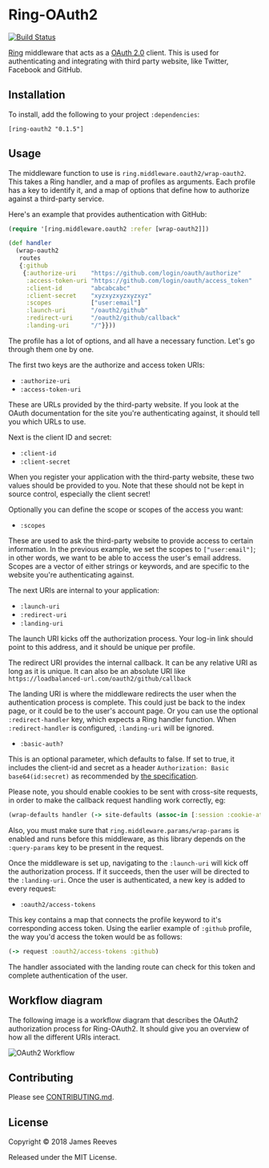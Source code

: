 # Ring-OAuth2

[![Build Status](https://travis-ci.org/weavejester/ring-oauth2.svg?branch=master)](https://travis-ci.org/weavejester/ring-oauth2)

[Ring][] middleware that acts as a [OAuth 2.0][] client. This is used
for authenticating and integrating with third party website, like
Twitter, Facebook and GitHub.

[ring]: https://github.com/ring-clojure/ring
[oauth 2.0]: https://oauth.net/2/

## Installation

To install, add the following to your project `:dependencies`:

    [ring-oauth2 "0.1.5"]

## Usage

The middleware function to use is `ring.middleware.oauth2/wrap-oauth2`.
This takes a Ring handler, and a map of profiles as arguments. Each
profile has a key to identify it, and a map of options that define how
to authorize against a third-party service.

Here's an example that provides authentication with GitHub:

```clojure
(require '[ring.middleware.oauth2 :refer [wrap-oauth2]])

(def handler
  (wrap-oauth2
   routes
   {:github
    {:authorize-uri    "https://github.com/login/oauth/authorize"
     :access-token-uri "https://github.com/login/oauth/access_token"
     :client-id        "abcabcabc"
     :client-secret    "xyzxyzxyzxyzxyz"
     :scopes           ["user:email"]
     :launch-uri       "/oauth2/github"
     :redirect-uri     "/oauth2/github/callback"
     :landing-uri      "/"}}))
```

The profile has a lot of options, and all have a necessary
function. Let's go through them one by one.

The first two keys are the authorize and access token URIs:

* `:authorize-uri`
* `:access-token-uri`

These are URLs provided by the third-party website. If you look at the
OAuth documentation for the site you're authenticating against, it
should tell you which URLs to use.

Next is the client ID and secret:

* `:client-id`
* `:client-secret`

When you register your application with the third-party website, these
two values should be provided to you. Note that these should not be
kept in source control, especially the client secret!

Optionally you can define the scope or scopes of the access you want:

* `:scopes`

These are used to ask the third-party website to provide access to
certain information. In the previous example, we set the scopes to
`["user:email"]`; in other words, we want to be able to access the
user's email address. Scopes are a vector of either strings or
keywords, and are specific to the website you're authenticating
against.

The next URIs are internal to your application:

* `:launch-uri`
* `:redirect-uri`
* `:landing-uri`

The launch URI kicks off the authorization process. Your log-in link
should point to this address, and it should be unique per profile.

The redirect URI provides the internal callback. It can be any
relative URI as long as it is unique. It can also be an absolute URI like
`https://loadbalanced-url.com/oauth2/github/callback`

The landing URI is where the middleware redirects the user when the
authentication process is complete. This could just be back to the
index page, or it could be to the user's account page. Or you can use
the optional `:redirect-handler` key, which expects a Ring handler
function. When `:redirect-handler` is configured, `:landing-uri` will
be ignored.

* `:basic-auth?`

This is an optional parameter, which defaults to false.
If set to true, it includes the client-id and secret as a header
`Authorization: Basic base64(id:secret)` as recommended by [the specification][].

Please note, you should enable cookies to be sent with cross-site requests,
in order to make the callback request handling work correctly, eg:
```clojure
(wrap-defaults handler (-> site-defaults (assoc-in [:session :cookie-attrs :same-site] :lax)))
```

Also, you must make sure that `ring.middleware.params/wrap-params` is
enabled and runs before this middleware, as this library depends on the
`:query-params` key to be present in the request.

Once the middleware is set up, navigating to the `:launch-uri` will
kick off the authorization process. If it succeeds, then the user will
be directed to the `:landing-uri`. Once the user is authenticated, a
new key is added to every request:

* `:oauth2/access-tokens`

This key contains a map that connects the profile keyword to it's
corresponding access token. Using the earlier example of `:github`
profile, the way you'd access the token would be as follows:

```clojure
(-> request :oauth2/access-tokens :github)
```

The handler associated with the landing route can check for this token
and complete authentication of the user.

[the specification]: https://tools.ietf.org/html/rfc6749#section-2.3.1

## Workflow diagram

The following image is a workflow diagram that describes the OAuth2
authorization process for Ring-OAuth2. It should give you an overview
of how all the different URIs interact.

![OAuth2 Workflow](https://github.com/weavejester/ring-oauth2/raw/master/docs/workflow.png)

## Contributing

Please see [CONTRIBUTING.md][1].

[1]: https://github.com/weavejester/ring-oauth2/blob/master/CONTRIBUTING.md

## License

Copyright © 2018 James Reeves

Released under the MIT License.
